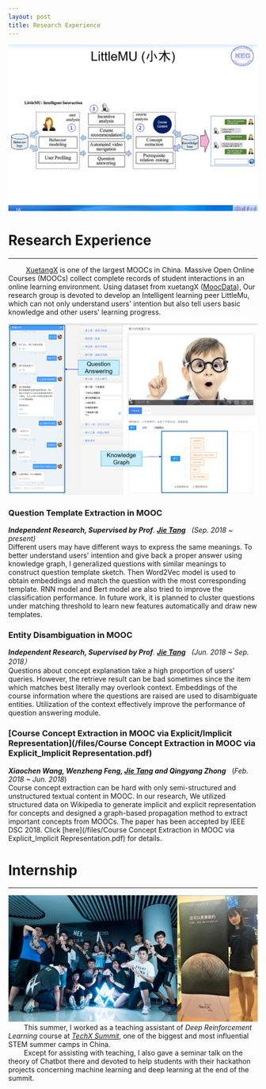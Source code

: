 ```yaml
---
layout: post
title: Research Experience
---
```


<img src="/images/me/littleMu.png" class="fit image"> 

# Research Experience

------

&nbsp;&nbsp;&nbsp;&nbsp;&nbsp;&nbsp;&nbsp;&nbsp; [XuetangX](https://xuetangx.com/) is one of the largest MOOCs in China. Massive Open Online Courses (MOOCs) collect complete records of student interactions in an online learning environment. Using dataset from xuetangX ([MoocData](http://101.6.244.4:9123/)), Our research group is devoted to develop an Intelligent learning peer LittleMu, which can not only understand users' intention but also tell users basic knowledge and other users' learning progress. 

<div align="center">

<img src="/images/me/xiaomu1.png" class="fit image"> 

</div>

###  Question Template Extraction in MOOC

***Independent Research, Supervised by Prof***. ***[Jie Tang](http://keg.cs.tsinghua.edu.cn/jietang/)***&nbsp;&nbsp; *(Sep. 2018 ~ present)*<br/>Different users may have different ways to express the same meanings. To better understand users' intention and give back a proper answer using knowledge graph, I generalized questions with similar meanings to construct question template sketch. Then Word2Vec model is used to obtain embeddings and match the question with the most corresponding template. RNN model and Bert model are also tried to improve the classification performance. In future work, it is planned to cluster questions under matching threshold to learn new features automatically and draw new templates. 

### Entity Disambiguation in MOOC

***Independent Research, Supervised by Prof***. ***[Jie Tang](http://keg.cs.tsinghua.edu.cn/jietang/)*** &nbsp;&nbsp;*(Jun. 2018  ~ Sep. 2018）*<br/>Questions about concept explanation take a high proportion of users' queries. However, the retrieve result can be bad sometimes since the item which matches best literally may overlook context. Embeddings of the course information where the questions are raised are used to disambiguate entities. Utilization of the context effectively improve the performance of question answering module.

### [Course Concept Extraction in MOOC via Explicit/Implicit Representation](/files/Course Concept Extraction in MOOC via Explicit_Implicit Representation.pdf)

***Xiaochen Wang, Wenzheng Feng, [Jie Tang](http://keg.cs.tsinghua.edu.cn/jietang/) and Qingyang Zhong***&nbsp;&nbsp; (*Feb. 2018  ~  Jun. 2018*)<br/>Course concept extraction can be hard with only semi-structured and unstructured textual content in MOOC. In our research, We utilized structured data on Wikipedia to generate implicit and explicit representation for concepts and designed a graph-based propagation method to extract important concepts from MOOCs. The paper has been accepted by IEEE DSC 2018. Click [here](/files/Course Concept Extraction in MOOC via Explicit_Implicit Representation.pdf) for details.



# Internship

------

<img src="/images/me/TechXCom1.png" class="fit image">&nbsp;&nbsp;&nbsp;&nbsp;&nbsp;&nbsp;&nbsp;&nbsp;This summer, I worked as a teaching assistant of *Deep Reinforcement Learning* course at *[TechX Summit](http://techxsummit.com/index-en.html)*, one of the biggest and most influential STEM summer camps in China.<br/> &nbsp;&nbsp;&nbsp;&nbsp;&nbsp;&nbsp;&nbsp;&nbsp;Except for assisting with teaching, I also gave a seminar talk on the theory of Chatbot there and devoted to help students with their hackathon projects concerning machine learning and deep learning at the end of the summit.





